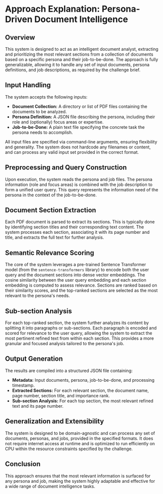 # Approach Explanation: Persona-Driven Document Intelligence

## Overview
This system is designed to act as an intelligent document analyst, extracting and prioritizing the most relevant sections from a collection of documents based on a specific persona and their job-to-be-done. The approach is fully generalizable, allowing it to handle any set of input documents, persona definitions, and job descriptions, as required by the challenge brief.

## Input Handling
The system accepts the following inputs:
- **Document Collection:** A directory or list of PDF files containing the documents to be analyzed.
- **Persona Definition:** A JSON file describing the persona, including their role and (optionally) focus areas or expertise.
- **Job-to-be-Done:** A plain text file specifying the concrete task the persona needs to accomplish.

All input files are specified via command-line arguments, ensuring flexibility and generality. The system does not hardcode any filenames or content, and can process any valid input set provided in the correct format.

## Preprocessing and Query Construction
Upon execution, the system reads the persona and job files. The persona information (role and focus areas) is combined with the job description to form a unified user query. This query represents the information need of the persona in the context of the job-to-be-done.

## Document Section Extraction
Each PDF document is parsed to extract its sections. This is typically done by identifying section titles and their corresponding text content. The system processes each section, associating it with its page number and title, and extracts the full text for further analysis.

## Semantic Relevance Scoring
The core of the system leverages a pre-trained Sentence Transformer model (from the `sentence-transformers` library) to encode both the user query and the document sections into dense vector embeddings. The cosine similarity between the user query embedding and each section embedding is computed to assess relevance. Sections are ranked based on their similarity scores, and the top-ranked sections are selected as the most relevant to the persona's needs.

## Sub-section Analysis
For each top-ranked section, the system further analyzes its content by splitting it into paragraphs or sub-sections. Each paragraph is encoded and scored for relevance to the user query, allowing the system to extract the most pertinent refined text from within each section. This provides a more granular and focused analysis tailored to the persona's job.

## Output Generation
The results are compiled into a structured JSON file containing:
- **Metadata:** Input documents, persona, job-to-be-done, and processing timestamp.
- **Extracted Sections:** For each relevant section, the document name, page number, section title, and importance rank.
- **Sub-section Analysis:** For each top section, the most relevant refined text and its page number.

## Generalization and Extensibility
The system is designed to be domain-agnostic and can process any set of documents, personas, and jobs, provided in the specified formats. It does not require internet access at runtime and is optimized to run efficiently on CPU within the resource constraints specified by the challenge.

## Conclusion
This approach ensures that the most relevant information is surfaced for any persona and job, making the system highly adaptable and effective for a wide range of document intelligence tasks. 